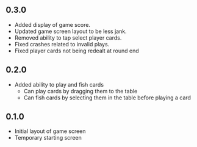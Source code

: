 ## 0.3.0
- Added display of game score.
- Updated game screen layout to be less jank.
- Removed ability to tap select player cards.
- Fixed crashes related to invalid plays.
- Fixed player cards not being redealt at round end

## 0.2.0

- Added ability to play and fish cards
    - Can play cards by dragging them to the table
    - Can fish cards by selecting them in the table before playing a card

## 0.1.0

- Initial layout of game screen
- Temporary starting screen
